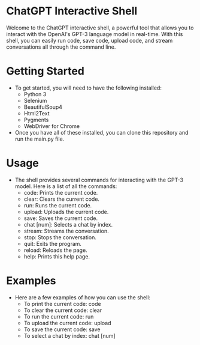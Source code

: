 # ChatGPT Interactive Shell
Welcome to the ChatGPT interactive shell, a powerful tool that allows you to interact with the OpenAI's GPT-3 language model in real-time. With this shell, you can easily run code, save code, upload code, and stream conversations all through the command line.

# Getting Started
- To get started, you will need to have the following installed:
    - Python 3
    - Selenium
    - BeautifulSoup4
    - Html2Text
    - Pygments
    - WebDriver for Chrome
- Once you have all of these installed, you can clone this repository and run the main.py file.

# Usage
- The shell provides several commands for interacting with the GPT-3 model. Here is a list of all the commands:
    - code: Prints the current code.
    - clear: Clears the current code.
    - run: Runs the current code.
    - upload: Uploads the current code.
    - save: Saves the current code.
    - chat [num]: Selects a chat by index.
    - stream: Streams the conversation.
    - stop: Stops the conversation.
    - quit: Exits the program.
    - reload: Reloads the page.
    - help: Prints this help page.

# Examples
- Here are a few examples of how you can use the shell:
    - To print the current code: code
    - To clear the current code: clear
    - To run the current code: run
    - To upload the current code: upload
    - To save the current code: save
    - To select a chat by index: chat [num]
